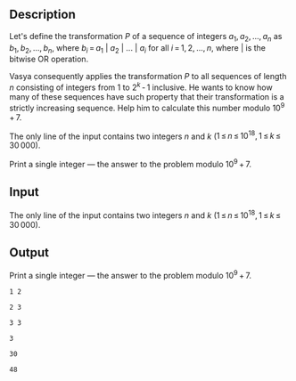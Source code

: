 ## Description

<div><p>Let's define the transformation <span class="tex-span"><i>P</i></span> of a sequence of integers <span class="tex-span"><i>a</i><sub class="lower-index">1</sub>, <i>a</i><sub class="lower-index">2</sub>, ..., <i>a</i><sub class="lower-index"><i>n</i></sub></span> as <span class="tex-span"><i>b</i><sub class="lower-index">1</sub>, <i>b</i><sub class="lower-index">2</sub>, ..., <i>b</i><sub class="lower-index"><i>n</i></sub></span>, where <span class="tex-span"><i>b</i><sub class="lower-index"><i>i</i></sub> = <i>a</i><sub class="lower-index">1</sub>&nbsp;|&nbsp;<i>a</i><sub class="lower-index">2</sub>&nbsp;|&nbsp;...&nbsp;|&nbsp;<i>a</i><sub class="lower-index"><i>i</i></sub></span> for all <span class="tex-span"><i>i</i> = 1, 2, ..., <i>n</i></span>, where <span class="tex-span">|</span> is the bitwise OR operation.</p><p>Vasya consequently applies the transformation <span class="tex-span"><i>P</i></span> to all sequences of length <span class="tex-span"><i>n</i></span> consisting of integers from <span class="tex-span">1</span> to <span class="tex-span">2<sup class="upper-index"><i>k</i></sup> - 1</span> inclusive. He wants to know how many of these sequences have such property that their transformation is a <span class="tex-font-style-bf">strictly increasing</span> sequence. Help him to calculate this number modulo <span class="tex-span">10<sup class="upper-index">9</sup> + 7</span>.</p></div><div class="input-specification"><p>The only line of the input contains two integers <span class="tex-span"><i>n</i></span> and <span class="tex-span"><i>k</i></span> (<span class="tex-span">1 ≤ <i>n</i> ≤ 10<sup class="upper-index">18</sup>, 1 ≤ <i>k</i> ≤ 30 000</span>).</p></div><div class="output-specification"><p>Print a single integer&nbsp;— the answer to the problem modulo <span class="tex-span">10<sup class="upper-index">9</sup> + 7</span>.</p></div>

## Input

<p>The only line of the input contains two integers <span class="tex-span"><i>n</i></span> and <span class="tex-span"><i>k</i></span> (<span class="tex-span">1 ≤ <i>n</i> ≤ 10<sup class="upper-index">18</sup>, 1 ≤ <i>k</i> ≤ 30 000</span>).</p>

## Output

<p>Print a single integer&nbsp;— the answer to the problem modulo <span class="tex-span">10<sup class="upper-index">9</sup> + 7</span>.</p>





```input1
1 2

```




```input2
2 3

```




```input3
3 3

```




```output1
3

```




```output2
30

```




```output3
48

```


